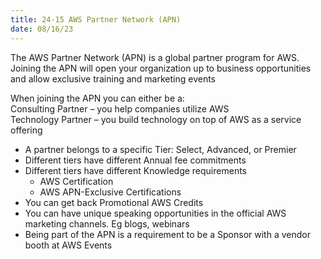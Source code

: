 ```yaml
---
title: 24-15 AWS Partner Network (APN)
date: 08/16/23
---
```


The AWS Partner Network (APN) is a global partner program for AWS. Joining the APN will open your organization up to business opportunities and allow exclusive training and marketing events

When joining the APN you can either be a:  
Consulting Partner – you help companies utilize AWS  
Technology Partner – you build technology on top of AWS as a service offering

* A partner belongs to a specific Tier: Select, Advanced, or Premier
* Different tiers have different Annual fee commitments
* Different tiers have different Knowledge requirements
  * AWS Certification
  * AWS APN-Exclusive Certifications
* You can get back Promotional AWS Credits
* You can have unique speaking opportunities in the official AWS marketing channels. Eg blogs, webinars
* Being part of the APN is a requirement to be a Sponsor with a vendor booth at AWS Events
